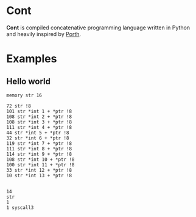 # Cont

__Cont__ is compiled concatenative programming language written in Python and heavily inspired by [Porth](https://gitlab.com/tsoding/porth).  

# Examples
## Hello world
```
memory str 16

72 str !8
101 str *int 1 + *ptr !8
108 str *int 2 + *ptr !8
108 str *int 3 + *ptr !8
111 str *int 4 + *ptr !8
44 str *int 5 + *ptr !8
32 str *int 6 + *ptr !8
119 str *int 7 + *ptr !8
111 str *int 8 + *ptr !8
114 str *int 9 + *ptr !8
108 str *int 10 + *ptr !8
100 str *int 11 + *ptr !8
33 str *int 12 + *ptr !8
10 str *int 13 + *ptr !8


14
str
1
1 syscall3
```